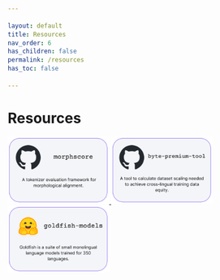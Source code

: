 ```yaml
---

layout: default
title: Resources
nav_order: 6
has_children: false
permalink: /resources
has_toc: false

---
```


# Resources
[comment]: <> ({: .no_toc })

<a href="https://github.com/catherinearnett/morphscore">
  <img src="./assets/thumbnails/morphscore.png" width="200" target="_blank" rel="noopener noreferrer" />
</a>
<a href="https://github.com/catherinearnett/byte-premium-tool">
  <img src="./assets/thumbnails/byte-premium-tool.png" width="200" target="_blank" rel="noopener noreferrer" />
</a>
<a href="https://huggingface.co/goldfish-models">
  <img src="./assets/thumbnails/goldfish-models.png" width="200" target="_blank" rel="noopener noreferrer" />
</a>
